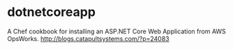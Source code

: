 # dotnetcoreapp

A Chef cookbook for installing an ASP.NET Core Web Application from AWS OpsWorks.
http://blogs.catapultsystems.com/?p=24083

